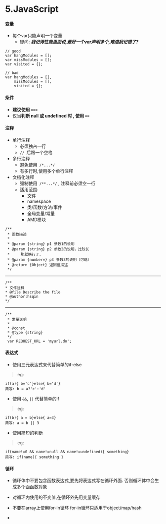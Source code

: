 # 5.JavaScript

#### 变量
* 每个var只能声明一个变量
	* 疑问: ***我记得性能里面说,最好一个var声明多个,难道我记错了?***

```
// good
var hangModules = [];
var missModules = [];
var visited = {};

// bad
var hangModules = [],
    missModules = [],
    visited = {};
```

#### 条件
* **建议使用 `===`**
* 仅当**判断 null 或 undefined 时 , 使用 `==`**


#### 注释
* 单行注释
	* 必须独占一行
	* `// `后跟一个空格
* 多行注释 
	* 避免使用` /*...*/`
	* 有多行时,使用多个单行注释
* 文档化注释
	* 强制使用` /**...*/` , 注释前必须空一行
	* 适用范围:
		* 文件
		* namespace
		* 类/函数/方法/事件
		* 全局变量/常量
		* AMD模块

```
/**
 * 函数描述
 *
 * @param {string} p1 参数1的说明
 * @param {string} p2 参数2的说明，比较长
 *     那就换行了.
 * @param {number=} p3 参数3的说明（可选）
 * @return {Object} 返回值描述
 */
 ```
 ---
 ```
 /**
 * 文件注释 
 * @file Describe the file
 * @author:hsqin
 */
```
***
```
/**
 * 常量说明
 *
 * @const
 * @type {string}
 */
 var REQUEST_URL = 'myurl.do';
 ```


#### 表达式
* 使用三元表达式来代替简单的if-else
> eg:
```
if(a){ b='c'}else{ b='d'}
简写: b = a?'c':'d'
```

* 使用 `&&`, `||` 代替简单的if
> eg:
```
if(b){ a = b}else{ a=3}
简写: a = b || 3
```

* 使用简短的判断
> eg:
```
if(name!=0 && name!=null && name!=undefined){ something}
简写: if(name){ something }
```

#### 循环
* 循环体中不要包含函数表达式,要先将表达式写在循环外面. 否则循环体中会生成多个函函数对象
* 对循环内使用的不变值,在循环外先用变量缓存
* 不要在array上使用for-in循环 for-in循环只适用于object/map/hash

*







